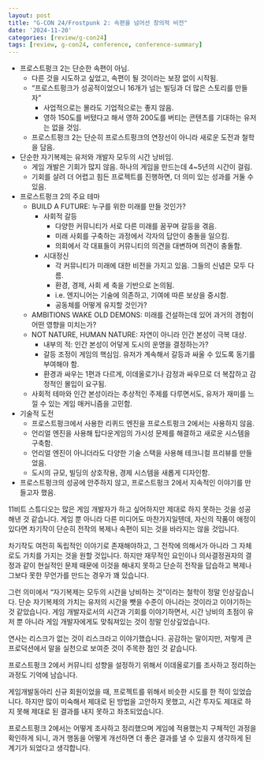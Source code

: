 ```yaml
---
layout: post
title: "G-CON 24/Frostpunk 2: 속편을 넘어선 창의적 비전"
date: '2024-11-20'
categories: [review/g-con24]
tags: [review, g-con24, conference, conference-summary]
---
```


- 프로스트펑크 2는 단순한 속편이 아님.
    - 다른 것을 시도하고 싶었고, 속편이 될 것이라는 보장 없이 시작됨.
    - “프로스트펑크가 성공적이었으니 16개가 넘는 빌딩과 더 많은 스토리를 만들자”
        - 사업적으로는 몰라도 기업적으로는 좋지 않음.
        - 영하 150도를 버텼다고 해서 영하 200도를 버티는 콘텐츠를 기대하는 유저는 없을 것임.
    - 프로스트펑크 2는 단순히 프로스트펑크의 연장선이 아니라 새로운 도전과 철학을 담음.
- 단순한 자기복제는 유저와 개발자 모두의 시간 낭비임.
    - 게임 개발은 기회가 많지 않음. 하나의 게임을 만드는데 4~5년의 시간이 걸림.
    - 기회를 살려 더 어렵고 힘든 프로젝트를 진행하면, 더 의미 있는 성과를 거둘 수 있음.
- 프로스트펑크 2의 주요 테마
    - BUILD A FUTURE: 누구를 위한 미래를 만들 것인가?
        - 사회적 갈등
            - 다양한 커뮤니티가 서로 다른 미래를 꿈꾸며 갈등을 겪음.
            - 미래 사회를 구축하는 과정에서 각자의 답안이 충돌을 일으킴.
            - 의회에서 각 대표들이 커뮤니티의 의견을 대변하며 의견이 충돌함.
        - 시대정신
            - 각 커뮤니티가 미래에 대한 비전을 가지고 있음. 그들의 신념은 모두 다름.
            - 환경, 경제, 사회 세 축을 기반으로 논의됨.
            - i.e. 엔지니어는 기술에 의존하고, 기여에 따른 보상을 중시함.
            - 공동체를 어떻게 유지할 것인가?
    - AMBITIONS WAKE OLD DEMONS: 미래를 건설하는데 있어 과거의 경험이 어떤 영향을 미치는가?
    - NOT NATURE, HUMAN NATURE: 자연이 아니라 인간 본성이 극복 대상.
        - 내부의 적: 인간 본성이 어덯게 도시의 운명을 결정하는가?
        - 갈등 조정이 게임의 핵심임. 유저가 계속해서 갈등과 싸울 수 있도록 동기를 부여해야 함.
        - 환경과 싸우는 1편과 다르게, 이데올로기나 감정과 싸우므로 더 복잡하고 감정적인 몰입이 요구됨.
    - 사회적 테마와 인간 본성이라는 추상적인 주제를 다루면서도, 유저가 재미를 느낄 수 있는 게임 매커니즘을 고민함.
- 기술적 도전
    - 프로스트펑크에서 사용한 리퀴드 엔진을 프로스트펑크 2에서는 사용하지 않음.
    - 언리얼 엔진을 사용해 탑다운게임의 가시성 문제를 해결하고 새로운 시스템을 구축함.
    - 언리얼 엔진이 아니더라도 다양한 기술 스택을 사용해 테크니컬 프리뷰를 만들었음.
    - 도시의 규모, 빌딩의 상호작용, 경제 시스템을 새롭게 디자인함.
- 프로스트펑크의 성공에 안주하지 않고, 프로스트펑크 2에서 지속적인 이야기를 만들고자 했음.

11비트 스튜디오는 많은 게임 개발자가 하고 싶어하지만 제대로 하지 못하는 것을 성공해낸 것 같습니다. 게임 뿐 아니라 다른 미디어도 마찬가지일텐데, 자신의 작품이 애정이 있다면 차기작이 단순히 전작의 복제나 속편이 되는 것을 바라지는 않을 것입니다.

차기작도 여전히 독립적인 이야기로 존재해야하고, 그 전작에 의해서가 아니라 그 자체로도 가치를 가지는 것을 원할 것입니다. 하지만 재무적인 요인이나 의사결정권자의 결정과 같이 현실적인 문제 때문에 이것을 해내지 못하고 단순히 전작을 답습하고 복제나 그보다 못한 무언가를 만드는 경우가 꽤 있습니다.

그런 의미에서 “자기복제는 모두의 시간을 낭비하는 것”이라는 철학이 정말 인상깊습니다. 단순 자기복제의 가치는 유저의 시간을 뺏을 수준이 아니라는 것이라고 이야기하는 것 같았습니다. 게임 개발자로서의 시간과 기회를 이야기하면서, 시간 낭비의 초점이 유저 뿐 아니라 게임 개발자에게도 맞춰져있는 것이 정말 인상깊었습니다.

연사는 리스크가 없는 것이 리스크라고 이야기했습니다. 공감하는 말이지만, 저렇게 큰 프로덕션에서 말을 실천으로 보여준 것이 주목한 점인 것 같습니다.

프로스트펑크 2에서 커뮤니티 성향을 설정하기 위해서 이데올로기를 조사하고 정리하는 과정도 기억에 남습니다.

게임개발동아리 신규 회원이었을 때, 프로젝트를 위해서 비슷한 시도를 한 적이 있었습니다. 하지만 많이 미숙해서 제대로 된 방법을 고안하지 못했고, 시간 투자도 제대로 하지 못해 제대로 된 결과를 내지 못하고 좌초되었습니다.

프로스트펑크 2에서는 어떻게 조사하고 정리했으며 게임에 적용했는지 구체적인 과정을 확인하게 되니, 과거 행동을 어떻게 개선하면 더 좋은 결과를 낼 수 있을지 생각하게 된 계기가 되었다고 생각합니다.
